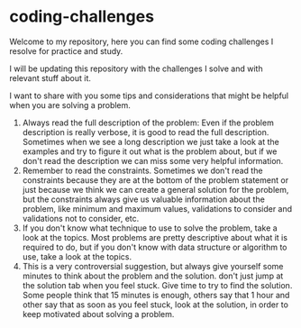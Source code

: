 # coding-challenges

Welcome to my repository, here you can find some coding challenges I resolve for practice and study.

I will be updating this repository with the challenges I solve and with relevant stuff about it.

I want to share with you some tips and considerations that might be helpful when you are solving a problem.

<ol>
    <li>Always read the full description of the problem: Even if the problem description is really verbose, it is good to read the full description. Sometimes when we see a long description we just take a look at the examples and try to figure it out what is the problem about, but if we don't read the description we can miss some very helpful information.</li>
    <li>Remember to read the constraints. Sometimes we don't read the constraints because they are at the bottom of the problem statement or just because we think we can create a general solution for the problem, but the constraints always give us valuable information about the problem, like minimum and maximum values, validations to consider and validations not to consider, etc.</li>
    <li>If you don't know what technique to use to solve the problem, take a look at the topics. Most problems are pretty descriptive about what it is required to do, but if you don't know with data structure or algorithm to use, take a look at the topics.</li>
    <li>This is a very controversial suggestion, but always give yourself some minutes to think about the problem and the solution. don't just jump at the solution tab when you feel stuck. Give time to try to find the solution. Some people think that 15 minutes is enough, others say that 1 hour and other say that as soon as you feel stuck, look at the solution, in order to keep motivated about solving a problem.</li>
</ol>
